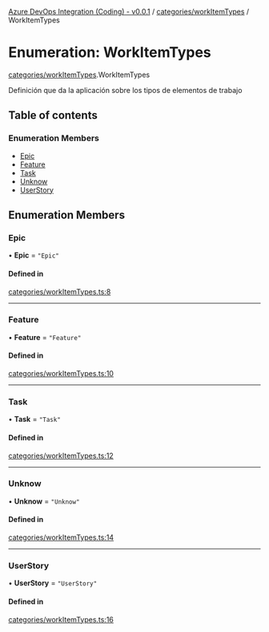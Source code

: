 [Azure DevOps Integration (Coding) - v0.0.1](../README.md) / [categories/workItemTypes](../modules/categories_workItemTypes.md) / WorkItemTypes

# Enumeration: WorkItemTypes

[categories/workItemTypes](../modules/categories_workItemTypes.md).WorkItemTypes

Definición que da la aplicación sobre los tipos de elementos de trabajo

## Table of contents

### Enumeration Members

- [Epic](categories_workItemTypes.WorkItemTypes.md#epic)
- [Feature](categories_workItemTypes.WorkItemTypes.md#feature)
- [Task](categories_workItemTypes.WorkItemTypes.md#task)
- [Unknow](categories_workItemTypes.WorkItemTypes.md#unknow)
- [UserStory](categories_workItemTypes.WorkItemTypes.md#userstory)

## Enumeration Members

### Epic

• **Epic** = ``"Epic"``

#### Defined in

[categories/workItemTypes.ts:8](https://github.com/jeysgar1/azure-devops-api-kms/blob/28b9ee1/src/categories/workItemTypes.ts#L8)

___

### Feature

• **Feature** = ``"Feature"``

#### Defined in

[categories/workItemTypes.ts:10](https://github.com/jeysgar1/azure-devops-api-kms/blob/28b9ee1/src/categories/workItemTypes.ts#L10)

___

### Task

• **Task** = ``"Task"``

#### Defined in

[categories/workItemTypes.ts:12](https://github.com/jeysgar1/azure-devops-api-kms/blob/28b9ee1/src/categories/workItemTypes.ts#L12)

___

### Unknow

• **Unknow** = ``"Unknow"``

#### Defined in

[categories/workItemTypes.ts:14](https://github.com/jeysgar1/azure-devops-api-kms/blob/28b9ee1/src/categories/workItemTypes.ts#L14)

___

### UserStory

• **UserStory** = ``"UserStory"``

#### Defined in

[categories/workItemTypes.ts:16](https://github.com/jeysgar1/azure-devops-api-kms/blob/28b9ee1/src/categories/workItemTypes.ts#L16)
